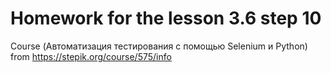 # Homework for the lesson 3.6 step 10
Course (Автоматизация тестирования с помощью Selenium и Python) from https://stepik.org/course/575/info
